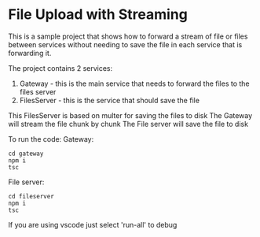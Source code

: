 # File Upload with Streaming
This is a sample project that shows how to forward a stream of file or files between services without needing to save the file in each service that is forwarding it.

The project contains 2 services:
1. Gateway - this is the main service that needs to forward the files to the files server
2. FilesServer - this is the service that should save the file

This FilesServer is based on multer for saving the files to disk
The Gateway will stream the file chunk by chunk
The File server will save the file to disk

To run the code:
Gateway:
```
cd gateway
npm i
tsc
```
File server:
```
cd fileserver
npm i
tsc
```
If you are using vscode just select 'run-all' to debug

